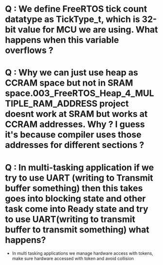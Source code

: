 # Q : We define FreeRTOS tick count datatype as TickType_t, which is 32-bit value for MCU we are using. What happens when this variable overflows ?

# Q : Why we can just use heap as CCRAM space but not in SRAM space.003_FreeRTOS_Heap_4_MULTIPLE_RAM_ADDRESS project doesnt work at SRAM but works at CCRAM addresses. Why ? I guess it's because compiler uses those addresses for different sections ?


# Q : In multi-tasking application if we try to use UART (writing to Transmit buffer something) then this takes goes into blocking state and other task come into Ready state and try to use UART(writing to transmit buffer to transmit something) what happens?
- In multi tasking applications we manage hardware access with tokens, make sure hardware accessed with token and avoid collision
